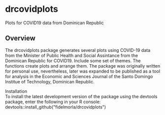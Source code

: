 # drcovidplots
Plots for COVID19 data from Dominican Republic 

## Overview
The drcovidplots package generates several plots using COVID-19 data from the Minister of Public Health and Social Assintance from the Dominican Republic for COVID19. Include some set of themes. The functions create plots and arrange them. The package was originally written for personal use, nevertheless, later was expanded to be published as a tool for analysis in the Economic and Sciences Journal of the Santo Domingo Institue of Technology, Dominican Republic. 

Installation     
To install the latest development version of the package using the devtools package, enter the following in your R console:    
devtools::install_github("fidelmorla/drcovidplots")
